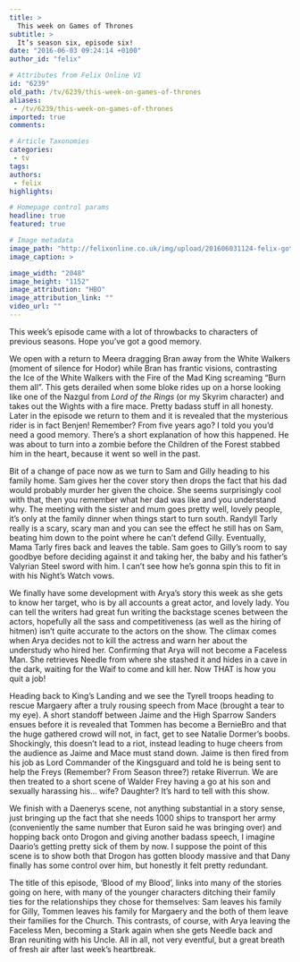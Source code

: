 ```yaml
---
title: >
  This week on Games of Thrones
subtitle: >
  It’s season six, episode six!
date: "2016-06-03 09:24:14 +0100"
author_id: "felix"

# Attributes from Felix Online V1
id: "6239"
old_path: /tv/6239/this-week-on-games-of-thrones
aliases:
 - /tv/6239/this-week-on-games-of-thrones
imported: true
comments:

# Article Taxonomies
categories:
 - tv
tags:
authors:
 - felix
highlights:

# Homepage control params
headline: true
featured: true

# Image metadata
image_path: "http://felixonline.co.uk/img/upload/201606031124-felix-got1.jpeg"
image_caption: >

image_width: "2048"
image_height: "1152"
image_attribution: "HBO"
image_attribution_link: ""
video_url: ""
---
```


This week’s episode came with a lot of throwbacks to characters of previous seasons. Hope you’ve got a good memory.

We open with a return to Meera dragging Bran away from the White Walkers (moment of silence for Hodor) while Bran has frantic visions, contrasting the Ice of the White Walkers with the Fire of the Mad King screaming “Burn them all”. This gets derailed when some bloke rides up on a horse looking like one of the Nazgul from _Lord of the Rings_ (or my Skyrim character) and takes out the Wights with a fire mace. Pretty badass stuff in all honesty. Later in the episode we return to them and it is revealed that the mysterious rider is in fact Benjen! Remember? From five years ago? I told you you’d need a good memory. There’s a short explanation of how this happened. He was about to turn into a zombie before the Children of the Forest stabbed him in the heart, because it went so well in the past.

Bit of a change of pace now as we turn to Sam and Gilly heading to his family home. Sam gives her the cover story then drops the fact that his dad would probably murder her given the choice. She seems surprisingly cool with that, then you remember what her dad was like and you understand why. The meeting with the sister and mum goes pretty well, lovely people, it’s only at the family dinner when things start to turn south. Randyll Tarly really is a scary, scary man and you can see the effect he still has on Sam, beating him down to the point where he can’t defend Gilly. Eventually, Mama Tarly fires back and leaves the table. Sam goes to Gilly’s room to say goodbye before deciding against it and taking her, the baby and his father’s Valyrian Steel sword with him. I can’t see how he’s gonna spin this to fit in with his Night’s Watch vows.

We finally have some development with Arya’s story this week as she gets to know her target, who is by all accounts a great actor, and lovely lady. You can tell the writers had great fun writing the backstage scenes between the actors, hopefully all the sass and competitiveness (as well as the hiring of hitmen) isn’t quite accurate to the actors on the show. The climax comes when Arya decides not to kill the actress and warn her about the understudy who hired her. Confirming that Arya will not become a Faceless Man. She retrieves Needle from where she stashed it and hides in a cave in the dark, waiting for the Waif to come and kill her. Now THAT is how you quit a job!

Heading back to King’s Landing and we see the Tyrell troops heading to rescue Margaery after a truly rousing speech from Mace (brought a tear to my eye). A short standoff between Jaime and the High Sparrow Sanders ensues before it is revealed that Tommen has become a BernieBro and that the huge gathered crowd will not, in fact, get to see Natalie Dormer’s boobs. Shockingly, this doesn’t lead to a riot, instead leading to huge cheers from the audience as Jaime and Mace must stand down. Jaime is then fired from his job as Lord Commander of the Kingsguard and told he is being sent to help the Freys (Remember? From Season three?) retake Riverrun. We are then treated to a short scene of Walder Frey having a go at his son and sexually harassing his… wife? Daughter? It’s hard to tell with this show.

We finish with a Daenerys scene, not anything substantial in a story sense, just bringing up the fact that she needs 1000 ships to transport her army (conveniently the same number that Euron said he was bringing over) and hopping back onto Drogon and giving another badass speech, I imagine Daario’s getting pretty sick of them by now. I suppose the point of this scene is to show both that Drogon has gotten bloody massive and that Dany finally has some control over him, but honestly it felt pretty redundant.

The title of this episode, ‘Blood of my Blood’, links into many of the stories going on here, with many of the younger characters ditching their family ties for the relationships they chose for themselves: Sam leaves his family for Gilly, Tommen leaves his family for Margaery and the both of them leave their families for the Church. This contrasts, of course, with Arya leaving the Faceless Men, becoming a Stark again when she gets Needle back and Bran reuniting with his Uncle. All in all, not very eventful, but a great breath of fresh air after last week’s heartbreak.
